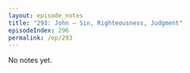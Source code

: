 ```yaml
---
layout: episode_notes
title: "293: John — Sin, Righteousness, Judgment"
episodeIndex: 296
permalink: /ep/293
---
```

No notes yet.
